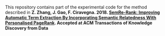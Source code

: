 This repository contains part of the experimental code for the method described in **Z. Zhang, J. Gao, F. Ciravegna. 2018. [SemRe-Rank: Improving Automatic Term Extraction By Incorporating Semantic Relatedness With Personalised PageRank]. Accepted at ACM Transactions of Knowledge Discovery from Data**


[SemRe-Rank: Improving Automatic Term Extraction By Incorporating Semantic Relatedness With Personalised PageRank]: <https://arxiv.org/abs/1711.03373>
